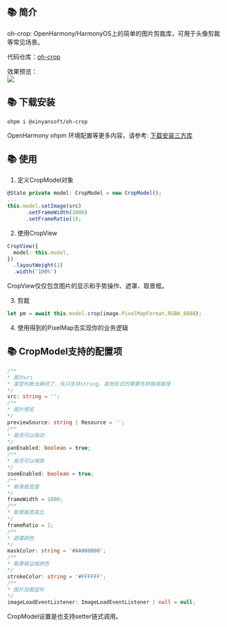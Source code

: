 ## 📚 简介 

oh-crop: OpenHarmony/HarmonyOS上的简单的图片剪裁库，可用于头像剪裁等常见场景。  

代码仓库：[oh-crop](https://github.com/sahooz/oh-crop)  

效果预览：  
![](./images/sample.gif)  

## 📚 下载安装

```shell
ohpm i @xinyansoft/oh-crop
```

OpenHarmony ohpm 环境配置等更多内容，请参考: [下载安装三方库](https://ohpm.openharmony.cn/#/cn/help/downloadandinstall)  

## 📚 使用   

1. 定义CropModel对象 
``` typescript
@State private model: CropModel = new CropModel();
...  
this.model.setImage(src)
      .setFrameWidth(1000)
      .setFrameRatio(1);
```

2. 使用CropView 
```typescript
CropView({
  model: this.model,
})
  .layoutWeight(1)
  .width('100%')
```  
CropView仅仅包含图片的显示和手势操作、遮罩、取景框。


3. 剪裁
```typescript
let pm = await this.model.crop(image.PixelMapFormat.RGBA_8888);
```

4. 使用得到的PixelMap去实现你的业务逻辑  

## 📚 CropModel支持的配置项

```typescript
/**
* 图片uri
* 类型判断太麻烦了，先只支持string，其他形式的需要先转换成路径
*/
src: string = '';
/**
* 图片预览
*/
previewSource: string | Resource = '';
/**
* 是否可以拖动
*/
panEnabled: boolean = true;
/**
* 是否可以缩放
*/
zoomEnabled: boolean = true;
/**
* 取景框宽度
*/
frameWidth = 1000;
/**
* 取景框宽高比
*/
frameRatio = 1;
/**
* 遮罩颜色
*/
maskColor: string = '#AA000000';
/**
* 取景框边框颜色
*/
strokeColor: string = '#FFFFFF';
/**
* 图片加载监听
*/
imageLoadEventListener: ImageLoadEventListener | null = null;
```  

CropModel设置是也支持setter链式调用。
